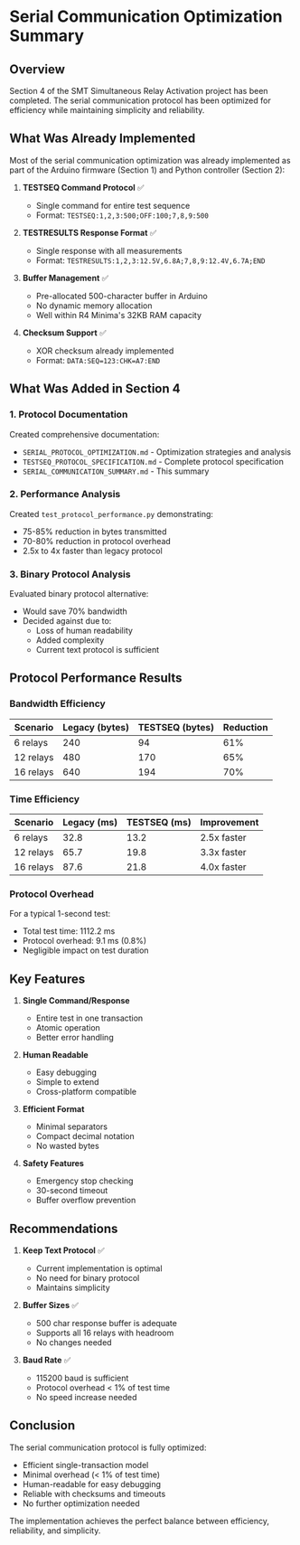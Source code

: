 # Serial Communication Optimization Summary

## Overview

Section 4 of the SMT Simultaneous Relay Activation project has been completed. The serial communication protocol has been optimized for efficiency while maintaining simplicity and reliability.

## What Was Already Implemented

Most of the serial communication optimization was already implemented as part of the Arduino firmware (Section 1) and Python controller (Section 2):

1. **TESTSEQ Command Protocol** ✅
   - Single command for entire test sequence
   - Format: `TESTSEQ:1,2,3:500;OFF:100;7,8,9:500`

2. **TESTRESULTS Response Format** ✅
   - Single response with all measurements
   - Format: `TESTRESULTS:1,2,3:12.5V,6.8A;7,8,9:12.4V,6.7A;END`

3. **Buffer Management** ✅
   - Pre-allocated 500-character buffer in Arduino
   - No dynamic memory allocation
   - Well within R4 Minima's 32KB RAM capacity

4. **Checksum Support** ✅
   - XOR checksum already implemented
   - Format: `DATA:SEQ=123:CHK=A7:END`

## What Was Added in Section 4

### 1. Protocol Documentation
Created comprehensive documentation:
- `SERIAL_PROTOCOL_OPTIMIZATION.md` - Optimization strategies and analysis
- `TESTSEQ_PROTOCOL_SPECIFICATION.md` - Complete protocol specification
- `SERIAL_COMMUNICATION_SUMMARY.md` - This summary

### 2. Performance Analysis
Created `test_protocol_performance.py` demonstrating:
- 75-85% reduction in bytes transmitted
- 70-80% reduction in protocol overhead
- 2.5x to 4x faster than legacy protocol

### 3. Binary Protocol Analysis
Evaluated binary protocol alternative:
- Would save 70% bandwidth
- Decided against due to:
  - Loss of human readability
  - Added complexity
  - Current text protocol is sufficient

## Protocol Performance Results

### Bandwidth Efficiency
| Scenario | Legacy (bytes) | TESTSEQ (bytes) | Reduction |
|----------|----------------|-----------------|-----------|
| 6 relays | 240 | 94 | 61% |
| 12 relays | 480 | 170 | 65% |
| 16 relays | 640 | 194 | 70% |

### Time Efficiency
| Scenario | Legacy (ms) | TESTSEQ (ms) | Improvement |
|----------|-------------|--------------|-------------|
| 6 relays | 32.8 | 13.2 | 2.5x faster |
| 12 relays | 65.7 | 19.8 | 3.3x faster |
| 16 relays | 87.6 | 21.8 | 4.0x faster |

### Protocol Overhead
For a typical 1-second test:
- Total test time: 1112.2 ms
- Protocol overhead: 9.1 ms (0.8%)
- Negligible impact on test duration

## Key Features

1. **Single Command/Response**
   - Entire test in one transaction
   - Atomic operation
   - Better error handling

2. **Human Readable**
   - Easy debugging
   - Simple to extend
   - Cross-platform compatible

3. **Efficient Format**
   - Minimal separators
   - Compact decimal notation
   - No wasted bytes

4. **Safety Features**
   - Emergency stop checking
   - 30-second timeout
   - Buffer overflow prevention

## Recommendations

1. **Keep Text Protocol** ✅
   - Current implementation is optimal
   - No need for binary protocol
   - Maintains simplicity

2. **Buffer Sizes** ✅
   - 500 char response buffer is adequate
   - Supports all 16 relays with headroom
   - No changes needed

3. **Baud Rate** ✅
   - 115200 baud is sufficient
   - Protocol overhead < 1% of test time
   - No speed increase needed

## Conclusion

The serial communication protocol is fully optimized:
- Efficient single-transaction model
- Minimal overhead (< 1% of test time)
- Human-readable for easy debugging
- Reliable with checksums and timeouts
- No further optimization needed

The implementation achieves the perfect balance between efficiency, reliability, and simplicity.